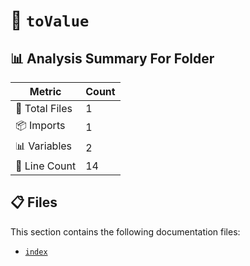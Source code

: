 # 📁 `toValue`

## 📊 Analysis Summary For Folder

| Metric | Count |
|--------|-------|
| 📁 Total Files | 1 |
| 📦 Imports | 1 |
| 📊 Variables | 2 |
| 🔢 Line Count | 14 |


## 📋 Files

This section contains the following documentation files:

- [`index`](./index.md)